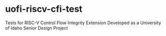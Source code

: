 # uofi-riscv-cfi-test
Tests for RISC-V Control Flow Integrity Extension Developed as a University of Idaho Senior Design Project
